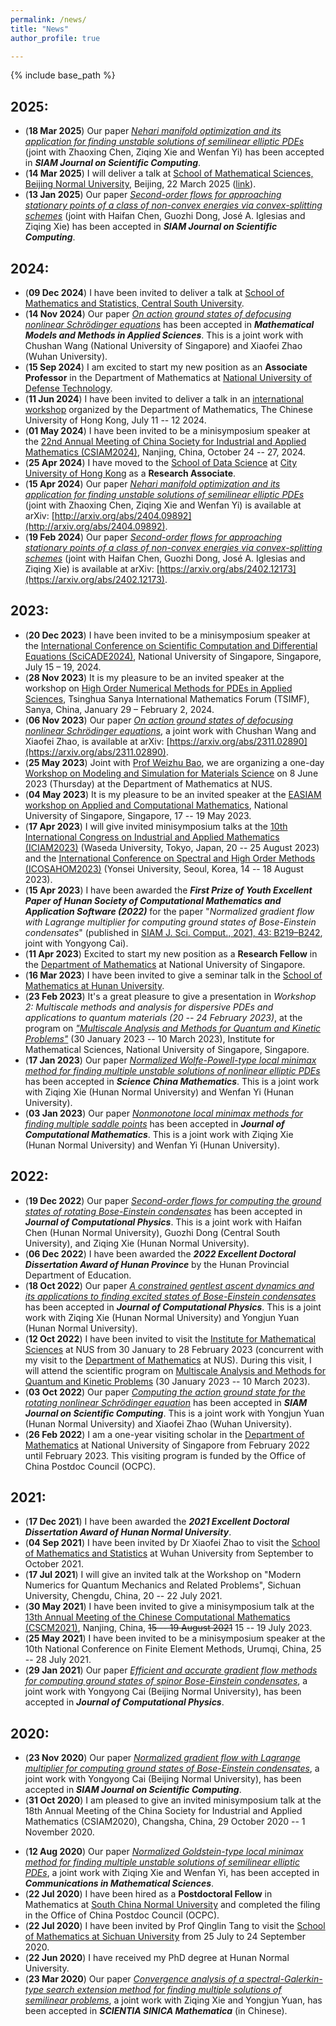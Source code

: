 ```yaml
---
permalink: /news/
title: "News"
author_profile: true

---
```


{% include base_path %}



2025:
------

* (**18 Mar 2025**) Our paper [_Nehari manifold optimization and its application for finding unstable solutions of semilinear elliptic PDEs_](http://arxiv.org/abs/2404.09892) (joint with Zhaoxing Chen, Ziqing Xie and Wenfan Yi) has been accepted in _**SIAM Journal on Scientific Computing**_.
* (**14 Mar 2025**) I will deliver a talk at [School of Mathematical Sciences, Beijing Normal University](https://math.bnu.edu.cn/), Beijing, 22 March 2025 ([link](https://math.bnu.edu.cn/xzbg/ztbg/ea7e22bddcab45e99db14aa79fc5e976.htm)).
* (**13 Jan 2025**) Our paper [_Second-order flows for approaching stationary points of a class of non-convex energies via convex-splitting schemes_](https://arxiv.org/abs/2402.12173) (joint with Haifan Chen, Guozhi Dong, José A. Iglesias and Ziqing Xie) has been accepted in _**SIAM Journal on Scientific Computing**_.


2024:
------

* (**09 Dec 2024**) I have been invited to deliver a talk at [School of Mathematics and Statistics, Central South University](https://math.csu.edu.cn/).
* (**14 Nov 2024**) Our paper [_On action ground states of defocusing nonlinear Schrödinger equations_](https://arxiv.org/abs/2311.02890) has been accepted in _**Mathematical Models and Methods in Applied Sciences**_. This is a joint work with Chushan Wang (National University of Singapore) and Xiaofei Zhao (Wuhan University).
* (**15 Sep 2024**) I am excited to start my new position as an **Associate Professor** in the Department of Mathematics at [National University of Defense Technology](https://english.nudt.edu.cn/).
* (**11 Jun 2024**) I have been invited to deliver a talk in an [international workshop](https://www.math.cuhk.edu.hk/sites/default/files/research/workshop_on_scientific_computing_and_data_science.pdf) organized by the Department of Mathematics, The Chinese University of Hong Kong, July 11 -- 12 2024.
* (**01 May 2024**) I have been invited to be a minisymposium speaker at the [22nd Annual Meeting of China Society for Industrial and Applied Mathematics (CSIAM2024)](https://meeting.csiam.org.cn/#/2024), Nanjing, China, October 24 -- 27, 2024.
* (**25 Apr 2024**) I have moved to the [School of Data Science](https://www.sdsc.cityu.edu.hk) at [City University of Hong Kong](https://www.cityu.edu.hk) as a **Research Associate**.
* (**15 Apr 2024**) Our paper [_Nehari manifold optimization and its application for finding unstable solutions of semilinear elliptic PDEs_](http://arxiv.org/abs/2404.09892) (joint with Zhaoxing Chen, Ziqing Xie and Wenfan Yi) is available at arXiv: [http://arxiv.org/abs/2404.09892](http://arxiv.org/abs/2404.09892).
* (**19 Feb 2024**) Our paper [_Second-order flows for approaching stationary points of a class of non-convex energies via convex-splitting schemes_](https://arxiv.org/abs/2402.12173) (joint with Haifan Chen, Guozhi Dong, José A. Iglesias and Ziqing Xie) is available at arXiv: [https://arxiv.org/abs/2402.12173](https://arxiv.org/abs/2402.12173).


2023:
------

* (**20 Dec 2023**) I have been invited to be a minisymposium speaker at the [International Conference on Scientific Computation and Differential Equations (SciCADE2024)](https://www.scicade2024.org), National University of Singapore, Singapore, July 15 – 19, 2024.
* (**28 Nov 2023**) It is my pleasure to be an invited speaker at the workshop on [High Order Numerical Methods for PDEs in Applied Sciences](http://www.tsimf.cn/meeting/detail?id=315), Tsinghua Sanya International Mathematics Forum (TSIMF), Sanya, China, January 29 – February 2, 2024.
* (**06 Nov 2023**) Our paper [_On action ground states of defocusing nonlinear Schrödinger equations_](https://arxiv.org/abs/2311.02890), a joint work with Chushan Wang and Xiaofei Zhao, is available at arXiv: [https://arxiv.org/abs/2311.02890](https://arxiv.org/abs/2311.02890).
* (**25 May 2023**) Joint with [Prof Weizhu Bao](https://blog.nus.edu.sg/matbwz/), we are organizing a one-day [Workshop on Modeling and Simulation for Materials Science](https://sites.google.com/view/workshop-8-jun-2023-nus) on 8 June 2023 (Thursday) at the Department of Mathematics at NUS.
* (**04 May 2023**) It is my pleasure to be an invited speaker at the [EASIAM workshop on Applied and Computational Mathematics](https://sites.google.com/view/easiam2023workshop), National University of Singapore, Singapore, 17 -- 19 May 2023.
* (**17 Apr 2023**) I will give invited minisymposium talks at the [10th International Congress on Industrial and Applied Mathematics (ICIAM2023)](https://iciam2023.org) (Waseda University, Tokyo, Japan, 20 -- 25 August 2023) and the [International Conference on Spectral and High Order Methods (ICOSAHOM2023)](http://www.icosahom2023.org) (Yonsei University, Seoul, Korea, 14 -- 18 August 2023).
* (**15 Apr 2023**) I have been awarded the _**First Prize of Youth Excellent Paper of Hunan Society of Computational Mathematics and Application Software (2022)**_ for the paper "_Normalized gradient flow with Lagrange multiplier for computing ground states of Bose-Einstein condensates_" (published in [SIAM J. Sci. Comput., 2021, 43: B219–B242](https://doi.org/10.1137/20M1328002), joint with Yongyong Cai).
* (**11 Apr 2023**) Excited to start my new position as a **Research Fellow** in the [Department of Mathematics](https://www.math.nus.edu.sg) at National University of Singapore.
* (**16 Mar 2023**) I have been invited to give a seminar talk in the [School of Mathematics at Hunan University](http://math.hnu.edu.cn).
* (**23 Feb 2023**) It's a great pleasure to give a presentation in _Workshop 2: Multiscale methods and analysis for dispersive PDEs and applications to quantum materials	(20 -- 24 February 2023)_, at the program on [_"Multiscale Analysis and Methods for Quantum and Kinetic Problems"_](https://ims.nus.edu.sg/events/qkp2023/) (30 January 2023 -- 10 March 2023), Institute for Mathematical Sciences, National University of Singapore, Singapore.
* (**17 Jan 2023**) Our paper [_Normalized Wolfe-Powell-type local minimax method for finding multiple unstable solutions of nonlinear elliptic PDEs_](http://arxiv.org/abs/2108.05102) has been accepted in _**Science China Mathematics**_. This is a joint work with Ziqing Xie (Hunan Normal University) and Wenfan Yi (Hunan University).
* (**03 Jan 2023**) Our paper [_Nonmonotone local minimax methods for finding multiple saddle points_](http://arxiv.org/abs/2109.01865) has been accepted in _**Journal of Computational Mathematics**_. This is a joint work with Ziqing Xie (Hunan Normal University) and Wenfan Yi (Hunan University).


2022:
------

* (**19 Dec 2022**) Our paper [_Second-order flows for computing the ground states of rotating Bose-Einstein condensates_](https://doi.org/10.1016/j.jcp.2022.111872) has been accepted in _**Journal of Computational Physics**_. This is a joint work with Haifan Chen (Hunan Normal University), Guozhi Dong (Central South University), and Ziqing Xie (Hunan Normal University).
* (**06 Dec 2022**) I have been awarded the _**2022 Excellent Doctoral Dissertation Award of Hunan Province**_ by the Hunan Provincial Department of Education.
* (**18 Oct 2022**) Our paper [_A constrained gentlest ascent dynamics and its applications to finding excited states of Bose-Einstein condensates_](https://doi.org/10.1016/j.jcp.2022.111719) has been accepted in _**Journal of Computational Physics**_. This is a joint work with Ziqing Xie (Hunan Normal University) and Yongjun Yuan (Hunan Normal University).
* (**12 Oct 2022**) I have been invited to visit the [Institute for Mathematical Sciences](https://ims.nus.edu.sg) at NUS from 30 January to 28 February 2023 (concurrent with my visit to the [Department of Mathematics](https://www.math.nus.edu.sg) at NUS). During this visit, I will attend the scientific program on [Multiscale Analysis and Methods for Quantum and Kinetic Problems](https://ims.nus.edu.sg/events/qkp2023/) (30 January 2023 -- 10 March 2023).
* (**03 Oct 2022**) Our paper [_Computing the action ground state for the rotating nonlinear Schrödinger equation_](https://arxiv.org/abs/2203.06383) has been accepted in _**SIAM Journal on Scientific Computing**_. This is a joint work with Yongjun Yuan (Hunan Normal University) and Xiaofei Zhao (Wuhan University).
* (**26 Feb 2022**) I am a one-year visiting scholar in the [Department of Mathematics](https://www.math.nus.edu.sg) at National University of Singapore from February 2022 until February 2023. This visiting program is funded by the Office of China Postdoc Council (OCPC).


2021:
------

* (**17 Dec 2021**) I have been awarded the _**2021 Excellent Doctoral Dissertation Award of Hunan Normal University**_.
* (**04 Sep 2021**) I have been invited by Dr Xiaofei Zhao to visit the [School of Mathematics and Statistics](https://maths.whu.edu.cn) at Wuhan University from September to October 2021.
* (**17 Jul 2021**) I will give an invited talk at the Workshop on "Modern Numerics for Quantum Mechanics and Related Problems", Sichuan University, Chengdu, China, 20 -- 22 July 2021.
* (**30 May 2021**) I have been invited to give a minisymposium talk at the [13th Annual Meeting of the Chinese Computational Mathematics (CSCM2021)](http://cscm2021.com), Nanjing, China, <s>15 -- 19 August 2021</s> 15 -- 19 July 2023.
* (**25 May 2021**) I have been invited to be a minisymposium speaker at the 10th National Conference on Finite Element Methods, Urumqi, China, 25 -- 28 July 2021.
* (**29 Jan 2021**) Our paper [_Efficient and accurate gradient flow methods for computing ground states of spinor Bose-Einstein condensates_](https://doi.org/10.1016/j.jcp.2021.110183), a joint work with Yongyong Cai (Beijing Normal University), has been accepted in _**Journal of Computational Physics**_.


2020:
------

* (**23 Nov 2020**) Our paper [_Normalized gradient flow with Lagrange multiplier for computing ground states of Bose-Einstein condensates_](https://doi.org/10.1137/20M1328002), a joint work with Yongyong Cai (Beijing Normal University), has been accepted in _**SIAM Journal on Scientific Computing**_.
* (**31 Oct 2020**) I am pleased to give an invited minisymposium talk at the 18th Annual Meeting of the China Society for Industrial and Applied Mathematics (CSIAM2020), Changsha, China, 29 October 2020 -- 1 November 2020.
<!-- * (**12 Oct 2020**) I am pleased to officially join the [South China Research Center for Applied Mathematics and Interdisciplinary Studies (CAMIS)](http://camis.scnu.edu.cn/) at [South China Normal University](https://www.scnu.edu.cn). -->
* (**12 Aug 2020**) Our paper [_Normalized Goldstein-type local minimax method for finding multiple unstable solutions of semilinear elliptic PDEs_](https://doi.org/10.4310/CMS.2021.v19.n1.a6), a joint work with Ziqing Xie and Wenfan Yi, has been accepted in _**Communications in Mathematical Sciences**_.
* (**22 Jul 2020**) I have been hired as a **Postdoctoral Fellow** in Mathematics at [South China Normal University](https://www.scnu.edu.cn) and completed the filing in the Office of China Postdoc Council (OCPC).
* (**22 Jul 2020**) I have been invited by Prof Qinglin Tang to visit the [School of Mathematics at Sichuan University](https://math.scu.edu.cn) from 25 July to 24 September 2020.
* (**22 Jun 2020**) I have received my PhD degree at Hunan Normal University.
* (**23 Mar 2020**) Our paper [_Convergence analysis of a spectral-Galerkin-type search extension method for finding multiple solutions of semilinear problems_](https://doi.org/10.1360/SCM-2019-0357), a joint work with Ziqing Xie and Yongjun Yuan, has been accepted in _**SCIENTIA SINICA Mathematica**_ (in Chinese).
